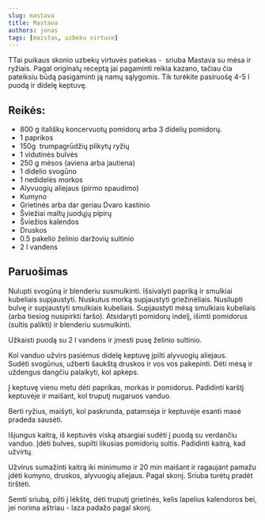 ```yaml
---
slug: mastava
title: Mastava
authors: jonas
tags: [maistas, uzbeku virtuve]
---
```


TTai puikaus skonio uzbekų virtuvės patiekas -  sriuba Mastava su mėsa ir ryžiais. Pagal originalų receptą jai pagaminti reikia kazano, tačiau čia pateiksiu būdą pasigaminti ją namų sąlygomis. Tik turėkite pasiruošę 4-5 l puodą ir didelę keptuvę.

## Reikės:
- 800 g itališkų koncervuotų pomidorų arba 3 didelių pomidorų. 
- 1 paprikos
- 150g  trumpagrūdžių plikytų ryžių
- 1 vidutinės bulvės
- 250 g mėsos (aviena arba jautiena)
- 1 didelio svogūno
- 1 nedidelės morkos
- Alyvuogių aliejaus (pirmo spaudimo)
- Kumyno
- Grietinės arba dar geriau Dvaro kastinio
- Šviežiai maltų juodųjų pipirų
- Šviežios kalendos
- Druskos
- 0.5 pakelio želinio daržovių sultinio
- 2 l vandens


## Paruošimas

Nulupti svogūną ir blenderiu susmulkinti. Išsivalyti papriką ir smulkiai kubeliais supjaustyti. Nuskutus morką supjaustyti griežinėliais. Nusilupti bulvę ir supjaustyti smulkiais kubeliais. Supjaustyti mėsą smulkiais kubeliais (arba tiesiog nusipirkti faršo). Atsidaryti pomidorų indelį, išimti pomidorus (sultis palikti) ir blenderiu susmulkinti. 


Užkaisti puodą su 2 l vandens ir įmesti pusę želinio sultinio. 

Kol vanduo užvirs pasiėmus didelę keptuvę įpilti alyvuogių aliejaus. Sudėti svogūnus, užberti šaukštą druskos ir vos vos pakepinti. Dėti mėsą ir uždengus dangčiu palaikyti, kol apkeps.

Į keptuvę vienu metu dėti paprikas, morkas ir pomidorus. Padidinti karštį keptuvėje ir maišant, kol truputį nugaruos vanduo.

Berti ryžius, maišyti, kol paskrunda, patamsėja ir keptuvėje esanti masė pradeda sausėti.

Išjungus kaitrą, iš keptuvės viską atsargiai sudėti į puodą su verdančiu vanduo. Įdėti bulves, supilti likusias pomidorių sultis. Padidinti kaitrą, kad užvirtų. 

Užvirus sumažinti kaitrą iki minimumo ir 20 min maišant ir ragaujant pamažu įdėti kumyno, druskos, alyvuogių aliejaus. Pagal skonį. Sriuba turėtų pradėt tirštėti.

Semti sriubą, pilti į lėkštę, dėti truputį grietinės, kelis lapelius kalendoros bei, jei norima aštriau - laza padažo pagal skonį.

